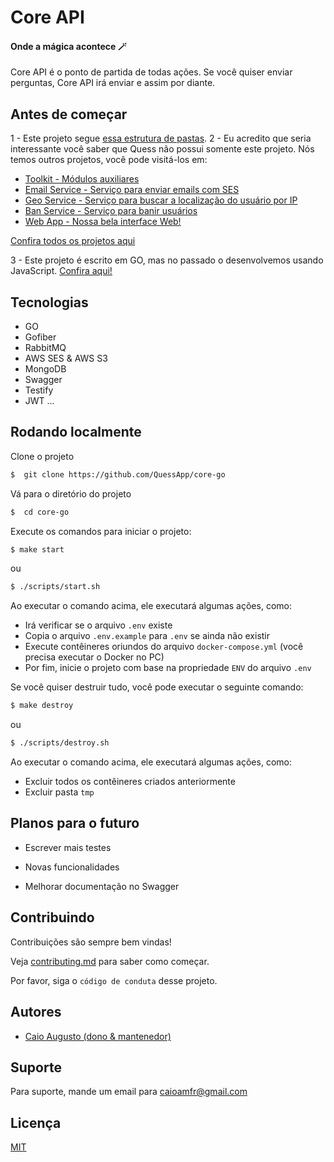 # Core API

#### Onde a mágica acontece 🪄

Core API é o ponto de partida de todas ações. Se você quiser enviar perguntas, Core API irá enviar e assim por diante.

## Antes de começar

1 - Este projeto segue [essa estrutura de pastas](https://github.com/golang-standards/project-layout).
2 - Eu acredito que seria interessante você saber que Quess não possui somente este projeto.
Nós temos outros projetos, você pode visitá-los em:

- [Toolkit - Módulos auxiliares](https://github.com/QuessApp/toolkit)
- [Email Service - Serviço para enviar emails com SES](https://github.com/QuessApp/email-service)
- [Geo Service - Serviço para buscar a localização do usuário por IP](https://github.com/QuessApp/trusted-geo-service)
- [Ban Service - Serviço para banir usuários](https://github.com/QuessApp/ban-service)
- [Web App - Nossa bela interface Web!](https://github.com/QuessApp/web-app)

[Confira todos os projetos aqui](https://github.com/orgs/QuessApp/repositories)

3 - Este projeto é escrito em GO, mas no passado o desenvolvemos usando JavaScript. [Confira aqui!](https://github.com/QuessApp/core)

## Tecnologias

- GO
- Gofiber
- RabbitMQ
- AWS SES & AWS S3
- MongoDB
- Swagger
- Testify
- JWT
  ...

## Rodando localmente

Clone o projeto

```bash
$  git clone https://github.com/QuessApp/core-go
```

Vá para o diretório do projeto

```bash
$  cd core-go
```

Execute os comandos para iniciar o projeto:

```bash
$ make start
```

ou

```bash
$ ./scripts/start.sh
```

Ao executar o comando acima, ele executará algumas ações, como:

- Irá verificar se o arquivo `.env` existe
- Copia o arquivo `.env.example` para `.env` se ainda não existir
- Execute contêineres oriundos do arquivo `docker-compose.yml` (você precisa executar o Docker no PC)
- Por fim, inicie o projeto com base na propriedade `ENV` do arquivo `.env`

Se você quiser destruir tudo, você pode executar o seguinte comando:

```bash
$ make destroy
```

ou

```bash
$ ./scripts/destroy.sh
```

Ao executar o comando acima, ele executará algumas ações, como:

- Excluir todos os contêineres criados anteriormente
- Excluir pasta `tmp`

## Planos para o futuro

- Escrever mais testes

- Novas funcionalidades

- Melhorar documentação no Swagger

## Contribuindo

Contribuições são sempre bem vindas!

Veja [contributing.md](https://github.com/QuessApp/core-go/blob/master/.github/CONTRIBUTING_pt.md) para saber como começar.

Por favor, siga o `código de conduta` desse projeto.

## Autores

- [Caio Augusto (dono & mantenedor)](https://www.github.com/caioaugustoo)

## Suporte

Para suporte, mande um email para caioamfr@gmail.com

## Licença

[MIT](https://choosealicense.com/licenses/mit/)
